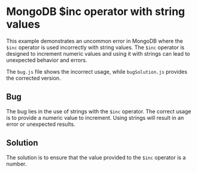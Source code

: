 # MongoDB $inc operator with string values
This example demonstrates an uncommon error in MongoDB where the `$inc` operator is used incorrectly with string values. The `$inc` operator is designed to increment numeric values and using it with strings can lead to unexpected behavior and errors.

The `bug.js` file shows the incorrect usage, while `bugSolution.js` provides the corrected version.

## Bug
The bug lies in the use of strings with the `$inc` operator. The correct usage is to provide a numeric value to increment. Using strings will result in an error or unexpected results.

## Solution
The solution is to ensure that the value provided to the `$inc` operator is a number.